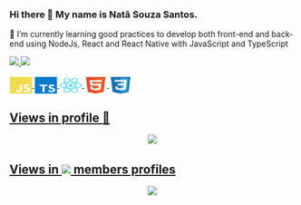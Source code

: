 ### Hi there 👋 My name is Natã Souza Santos.


🌱  I’m currently learning good practices to develop both front-end and back-end using NodeJs, React and React Native with JavaScript and TypeScript


<a href="https://github.com/nsantos1999">
  <img height="180em" src="https://github-readme-stats-eight-theta.vercel.app/api?username=nsantos1999&show_icons=true&theme=dracula&include_all_commits=true&count_private=true"/>
  <img height="180em" src="https://github-readme-stats-eight-theta.vercel.app/api/top-langs/?username=nsantos1999&layout=compact&langs_count=8&theme=dracula"/>
<div>
<div style="display: inline_block"><br>
  <img align="center" alt="nsantos1999-Js" height="30" width="40" src="https://raw.githubusercontent.com/devicons/devicon/master/icons/javascript/javascript-plain.svg">
  <img align="center" alt="nsantos1999-Ts" height="30" width="40" src="https://raw.githubusercontent.com/devicons/devicon/master/icons/typescript/typescript-plain.svg">
  <img align="center" alt="nsantos1999-React" height="30" width="40" src="https://raw.githubusercontent.com/devicons/devicon/master/icons/react/react-original.svg">
  <img align="center" alt="nsantos1999-HTML" height="30" width="40" src="https://raw.githubusercontent.com/devicons/devicon/master/icons/html5/html5-original.svg">
  <img align="center" alt="nsantos1999-CSS" height="30" width="40" src="https://raw.githubusercontent.com/devicons/devicon/master/icons/css3/css3-original.svg">
</div>
  
<p align="center"> 

 ## Views in profile :eyes: <br>
 <p align="center"> 
   <img alingn="center" src="https://profile-counter.glitch.me/nsantos1999/count.svg" />
 </p>

 ## Views in <img align="bottom" margin-top="50" width="80" src="https://user-images.githubusercontent.com/79661557/112557820-20da4980-8dac-11eb-864b-d6ebbe9e4d03.png"> members profiles<br>
 <p align="center"> 
   <img alingn="center" src="https://profile-counter.glitch.me/hitcode/count.svg" />
 </p>
</p>
<!--
**nsantos1999/nsantos1999** is a ✨ _special_ ✨ repository because its `README.md` (this file) appears on your GitHub profile.

Here are some ideas to get you started:

- 🔭 I’m currently working on ...
- 🌱 I’m currently learning good pratices to developer both front-end and back-end using NodeJs and React
- 👯 I’m looking to collaborate on ...
- 🤔 I’m looking for help with ...
- 💬 Ask me about ...
- 📫 How to reach me: ...
- 😄 Pronouns: ...
- ⚡ Fun fact: ...
-->
